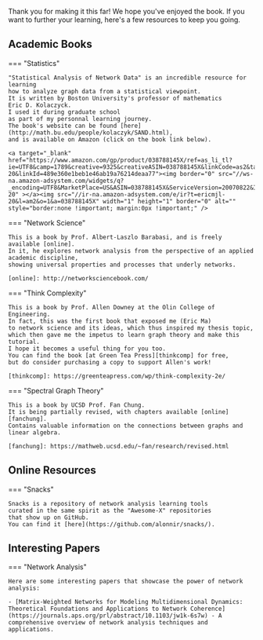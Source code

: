 Thank you for making it this far!
We hope you've enjoyed the book.
If you want to further your learning,
here's a few resources to keep you going.

<!--
## DataCamp

I have a course on DataCamp that you can use
to get further practice.
Signing up also supports me financially
(that's my disclaimer),
though the financial support also helps me make more
programmer-oriented data science content for you!
You can sign up at [DataCamp.com](https://www.datacamp.com/?tap_a=5644-dce66f&tap_s=883155-2f8036&utm_medium=affiliate&utm_source=ericma1)

Here's an overview of what's available

=== "Introduction"

    I created "Introduction to Network Analysis with Python" in 2017,
    and have been continually updating it with the latest API.
    It will give you complementary extra practice to the exercises in this book.

    You can find the course [here](https://learn.datacamp.com/courses/introduction-to-network-analysis-in-python).

=== "Intermediate"

    This is the next step up from "Introduction to Network Analysis".
    You will explore some of the advanced topics in this book,
    with different exercises in there to help you reinforce the ideas.

    The link to this course is [here](https://learn.datacamp.com/courses/intermediate-network-analysis-in-python).

=== "Project"

    Mridul's project is up on DataCamp as a continuation of the series
    of network analysis courses.
    The online learning environment should help you with reinforcing
    the ideas in there.

    The link to his "project course" is [here](https://learn.datacamp.com/projects/76).

-->

## Academic Books

=== "Statistics"

    "Statistical Analysis of Network Data" is an incredible resource for learning
    how to analyze graph data from a statistical viewpoint.
    It is written by Boston University's professor of mathematics
    Eric D. Kolaczyck.
    I used it during graduate school
    as part of my personnal learning journey.
    The book's website can be found [here](http://math.bu.edu/people/kolaczyk/SAND.html),
    and is available on Amazon (click on the book link below).

    <a target="_blank"  href="https://www.amazon.com/gp/product/038788145X/ref=as_li_tl?ie=UTF8&camp=1789&creative=9325&creativeASIN=038788145X&linkCode=as2&tag=ericmjl-20&linkId=489e360e1beb1e46ab19a76214deaa77"><img border="0" src="//ws-na.amazon-adsystem.com/widgets/q?_encoding=UTF8&MarketPlace=US&ASIN=038788145X&ServiceVersion=20070822&ID=AsinImage&WS=1&Format=_SL250_&tag=ericmjl-20" ></a><img src="//ir-na.amazon-adsystem.com/e/ir?t=ericmjl-20&l=am2&o=1&a=038788145X" width="1" height="1" border="0" alt="" style="border:none !important; margin:0px !important;" />

=== "Network Science"

    This is a book by Prof. Albert-Laszlo Barabasi, and is freely available [online].
    In it, he explores network analysis from the perspective of an applied academic discipline,
    showing universal properties and processes that underly networks.

    [online]: http://networksciencebook.com/

=== "Think Complexity"

    This is a book by Prof. Allen Downey at the Olin College of Engineering.
    In fact, this was the first book that exposed me (Eric Ma)
    to network science and its ideas, which thus inspired my thesis topic,
    which then gave me the impetus to learn graph theory and make this tutorial.
    I hope it becomes a useful thing for you too.
    You can find the book [at Green Tea Press][thinkcomp] for free,
    but do consider purchasing a copy to support Allen's work!

    [thinkcomp]: https://greenteapress.com/wp/think-complexity-2e/


=== "Spectral Graph Theory"

    This is a book by UCSD Prof. Fan Chung.
    It is being partially revised, with chapters available [online][fanchung].
    Contains valuable information on the connections between graphs and linear algebra.

    [fanchung]: https://mathweb.ucsd.edu/~fan/research/revised.html

## Online Resources

=== "Snacks"

    Snacks is a repository of network analysis learning tools
    curated in the same spirit as the "Awesome-X" repositories
    that show up on GitHub.
    You can find it [here](https://github.com/alonnir/snacks/).

## Interesting Papers

=== "Network Analysis"

    Here are some interesting papers that showcase the power of network analysis:

    - [Matrix-Weighted Networks for Modeling Multidimensional Dynamics: Theoretical Foundations and Applications to Network Coherence](https://journals.aps.org/prl/abstract/10.1103/jw1k-6s7w) - A comprehensive overview of network analysis techniques and applications.
